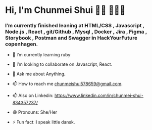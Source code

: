 # Hi, I'm Chunmei Shui 👋🏾 👩🏾‍💻

### I’m currently finished leaning at HTML/CSS , Javascript , Node.js , React , git/Github , Mysql , Docker , Jira , Figma , Storybook , Postman and Swagger in HackYourFuture copenhagen.
 
 - 🌱 I’m currently learning ruby
- 👯 I’m looking to collaborate on Javascript, React.

- 💬 Ask me about Anything.

- 📫 How to reach me chunmeishui578659@gmail.com.

- 📫 Also on Linkedin: https://www.linkedin.com/in/chunmei-shui-834357237/

- 😄 Pronouns: She/Her

- ⚡ Fun fact: I speak little dansk.
